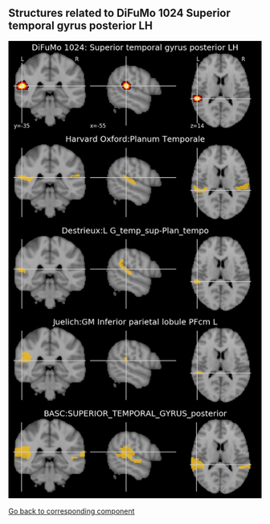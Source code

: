 


## Structures related to DiFuMo 1024 Superior temporal gyrus posterior LH

![176](176.jpg "Structures related to DiFuMo 1024 Superior temporal gyrus posterior LH")

[Go back to corresponding component](https://parietal-inria.github.io/DiFuMo/1024/html/176.html)